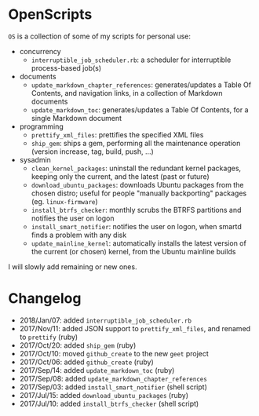 # OpenScripts #

`OS` is a collection of some of my scripts for personal use:

- concurrency
  - `interruptible_job_scheduler.rb`: a scheduler for interruptible process-based job(s)
- documents
  - `update_markdown_chapter_references`: generates/updates a Table Of Contents, and navigation links, in a collection of Markdown documents
  - `update_markdown_toc`: generates/updates a Table Of Contents, for a single Markdown document
- programming
  - `prettify_xml_files`: prettifies the specified XML files
  - `ship_gem`: ships a gem, performing all the maintenance operation (version increase, tag, build, push, ...)
- sysadmin
  - `clean_kernel_packages`: uninstall the redundant kernel packages, keeping only the current, and the latest (past or future)
  - `download_ubuntu_packages`: downloads Ubuntu packages from the chosen distro; useful for people "manually backporting" packages (eg. `linux-firmware`)
  - `install_btrfs_checker`: monthly scrubs the BTRFS partitions and notifies the user on logon
  - `install_smart_notifier`: notifies the user on logon, when smartd finds a problem with any disk
  - `update_mainline_kernel`: automatically installs the latest version of the current (or chosen) kernel, from the Ubuntu mainline builds

I will slowly add remaining or new ones.

# Changelog #

- 2018/Jan/07: added `interruptible_job_scheduler.rb`
- 2017/Nov/11: added JSON support to `prettify_xml_files`, and renamed to `prettify` (ruby)
- 2017/Oct/20: added `ship_gem` (ruby)
- 2017/Oct/10: moved `github_create` to the new `geet` project
- 2017/Oct/06: added `github_create` (ruby)
- 2017/Sep/14: added `update_markdown_toc` (ruby)
- 2017/Sep/08: added `update_markdown_chapter_references`
- 2017/Sep/03: added `install_smart_notifier` (shell script)
- 2017/Jul/15: added `download_ubuntu_packages` (ruby)
- 2017/Jul/10: added `install_btrfs_checker` (shell script)
